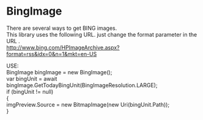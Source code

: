# BingImage
 
There are several ways to get BING images.  
This library uses the following URL. just change the format parameter in the URL .  
http://www.bing.com/HPImageArchive.aspx?format=rss&idx=0&n=1&mkt=en-US  

USE:  
BingImage bingImage = new BingImage();  
var bingUnit = await bingImage.GetTodayBingUnit(BingImageResolution.LARGE);  
if (bingUnit != null)  
{  
        imgPreview.Source = new BitmapImage(new Uri(bingUnit.Path));  
}  
